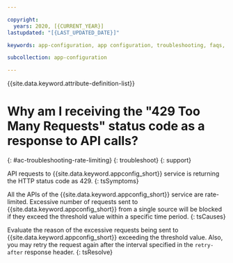 ```yaml
---

copyright:
  years: 2020, [{CURRENT_YEAR}]
lastupdated: "[{LAST_UPDATED_DATE}]"

keywords: app-configuration, app configuration, troubleshooting, faqs, Frequently Asked Questions, question, rate limiting

subcollection: app-configuration

---
```


{{site.data.keyword.attribute-definition-list}}

# Why am I receiving the "429 Too Many Requests" status code as a response to API calls?
{: #ac-troubleshooting-rate-limiting}
{: troubleshoot}
{: support}

API requests to {{site.data.keyword.appconfig_short}} service is returning the HTTP status code as 429.
{: tsSymptoms}

All the APIs of the {{site.data.keyword.appconfig_short}} service are rate-limited. Excessive number of requests sent to {{site.data.keyword.appconfig_short}} from a single source will be blocked if they exceed the threshold value within a specific time period.
{: tsCauses}

Evaluate the reason of the excessive requests being sent to {{site.data.keyword.appconfig_short}} exceeding the threshold value. Also, you may retry the request again after the interval specified in the `retry-after` response header.
{: tsResolve}
